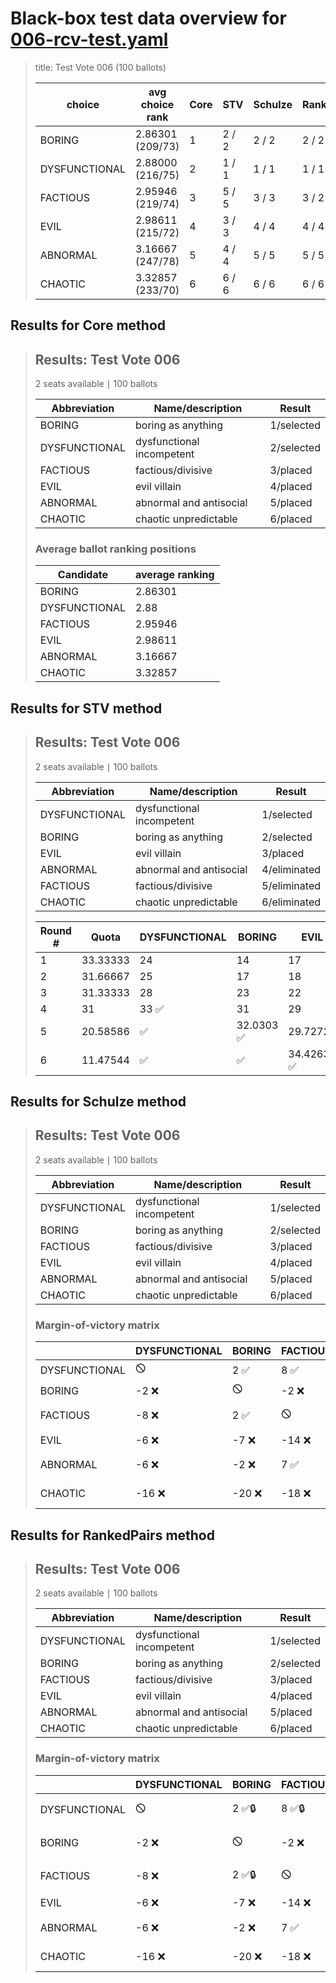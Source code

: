 # Black-box test data overview for [006-rcv-test.yaml](006-rcv-test.yaml)

<blockquote>
title: Test Vote 006 (100 ballots)
<table>
<thead>
<tr>
<th>choice</th>
<th>avg choice rank</th>
<th>Core</th>
<th>STV</th>
<th>Schulze</th>
<th>RankedPairs</th>
<th>Copeland</th>
</tr>
</thead>
<tbody>
<tr>
<td>BORING</td>
<td>2.86301 (209/73)</td>
<td>1</td>
<td>2 / 2</td>
<td>2 / 2</td>
<td>2 / 2</td>
<td>2 (3)</td>
</tr>
<tr>
<td>DYSFUNCTIONAL</td>
<td>2.88000 (216/75)</td>
<td>2</td>
<td>1 / 1</td>
<td>1 / 1</td>
<td>1 / 1</td>
<td>1 (5)</td>
</tr>
<tr>
<td>FACTIOUS</td>
<td>2.95946 (219/74)</td>
<td>3</td>
<td>5 / 5</td>
<td>3 / 3</td>
<td>3 / 2</td>
<td>2 (3)</td>
</tr>
<tr>
<td>EVIL</td>
<td>2.98611 (215/72)</td>
<td>4</td>
<td>3 / 3</td>
<td>4 / 4</td>
<td>4 / 4</td>
<td>4 (2)</td>
</tr>
<tr>
<td>ABNORMAL</td>
<td>3.16667 (247/78)</td>
<td>5</td>
<td>4 / 4</td>
<td>5 / 5</td>
<td>5 / 5</td>
<td>4 (2)</td>
</tr>
<tr>
<td>CHAOTIC</td>
<td>3.32857 (233/70)</td>
<td>6</td>
<td>6 / 6</td>
<td>6 / 6</td>
<td>6 / 6</td>
<td>6 (0)</td>
</tr>
</tbody>
</table>


</blockquote>

## Results for Core method
<blockquote>
<div id="prefvote">
<h2>Results: Test Vote 006</h2>
<p>2 seats available &VerticalBar; 100 ballots</p>
<table>
<thead>
<tr>
<th>Abbreviation</th>
<th>Name/description</th>
<th>Result</th>
</tr>
</thead>
<tbody>
<tr>
<td>BORING</td>
<td>boring as anything</td>
<td>1/selected</td>
</tr>
<tr>
<td>DYSFUNCTIONAL</td>
<td>dysfunctional incompetent</td>
<td>2/selected</td>
</tr>
<tr>
<td>FACTIOUS</td>
<td>factious/divisive</td>
<td>3/placed</td>
</tr>
<tr>
<td>EVIL</td>
<td>evil villain</td>
<td>4/placed</td>
</tr>
<tr>
<td>ABNORMAL</td>
<td>abnormal and antisocial</td>
<td>5/placed</td>
</tr>
<tr>
<td>CHAOTIC</td>
<td>chaotic unpredictable</td>
<td>6/placed</td>
</tr>
</tbody>
</table>
<h3>Average ballot ranking positions</h3>
<table>
<thead>
<tr>
<th>Candidate</th>
<th>average ranking</th>
</tr>
</thead>
<tbody>
<tr>
<td>BORING</td>
<td>2.86301</td>
</tr>
<tr>
<td>DYSFUNCTIONAL</td>
<td>2.88</td>
</tr>
<tr>
<td>FACTIOUS</td>
<td>2.95946</td>
</tr>
<tr>
<td>EVIL</td>
<td>2.98611</td>
</tr>
<tr>
<td>ABNORMAL</td>
<td>3.16667</td>
</tr>
<tr>
<td>CHAOTIC</td>
<td>3.32857</td>
</tr>
</tbody>
</table>
</div>

</blockquote>

## Results for STV method
<blockquote>
<div id="prefvote">
<h2>Results: Test Vote 006</h2>
<p>2 seats available &VerticalBar; 100 ballots</p>
<table>
<thead>
<tr>
<th>Abbreviation</th>
<th>Name/description</th>
<th>Result</th>
</tr>
</thead>
<tbody>
<tr>
<td>DYSFUNCTIONAL</td>
<td>dysfunctional incompetent</td>
<td>1/selected</td>
</tr>
<tr>
<td>BORING</td>
<td>boring as anything</td>
<td>2/selected</td>
</tr>
<tr>
<td>EVIL</td>
<td>evil villain</td>
<td>3/placed</td>
</tr>
<tr>
<td>ABNORMAL</td>
<td>abnormal and antisocial</td>
<td>4/eliminated</td>
</tr>
<tr>
<td>FACTIOUS</td>
<td>factious/divisive</td>
<td>5/eliminated</td>
</tr>
<tr>
<td>CHAOTIC</td>
<td>chaotic unpredictable</td>
<td>6/eliminated</td>
</tr>
</tbody>
</table>
<table>
<thead>
<tr>
<th>Round #</th>
<th>Quota</th>
<th>DYSFUNCTIONAL</th>
<th>BORING</th>
<th>EVIL</th>
<th>ABNORMAL</th>
<th>FACTIOUS</th>
<th>CHAOTIC</th>
</tr>
</thead>
<tbody>
<tr>
<td>1</td>
<td>33.33333</td>
<td>24</td>
<td>14</td>
<td>17</td>
<td>18</td>
<td>14</td>
<td>13 ❌</td>
</tr>
<tr>
<td>2</td>
<td>31.66667</td>
<td>25</td>
<td>17</td>
<td>18</td>
<td>19</td>
<td>16 ❌</td>
<td>❌</td>
</tr>
<tr>
<td>3</td>
<td>31.33333</td>
<td>28</td>
<td>23</td>
<td>22</td>
<td>21 ❌</td>
<td>❌</td>
<td>❌</td>
</tr>
<tr>
<td>4</td>
<td>31</td>
<td>33 ✅</td>
<td>31</td>
<td>29</td>
<td>❌</td>
<td>❌</td>
<td>❌</td>
</tr>
<tr>
<td>5</td>
<td>20.58586</td>
<td>✅</td>
<td>32.0303 ✅</td>
<td>29.72727</td>
<td>❌</td>
<td>❌</td>
<td>❌</td>
</tr>
<tr>
<td>6</td>
<td>11.47544</td>
<td>✅</td>
<td>✅</td>
<td>34.42632 ✅</td>
<td>❌</td>
<td>❌</td>
<td>❌</td>
</tr>
</tbody>
</table>
</div>

</blockquote>

## Results for Schulze method
<blockquote>
<div id="prefvote">
<h2>Results: Test Vote 006</h2>
<p>2 seats available &VerticalBar; 100 ballots</p>
<table>
<thead>
<tr>
<th>Abbreviation</th>
<th>Name/description</th>
<th>Result</th>
</tr>
</thead>
<tbody>
<tr>
<td>DYSFUNCTIONAL</td>
<td>dysfunctional incompetent</td>
<td>1/selected</td>
</tr>
<tr>
<td>BORING</td>
<td>boring as anything</td>
<td>2/selected</td>
</tr>
<tr>
<td>FACTIOUS</td>
<td>factious/divisive</td>
<td>3/placed</td>
</tr>
<tr>
<td>EVIL</td>
<td>evil villain</td>
<td>4/placed</td>
</tr>
<tr>
<td>ABNORMAL</td>
<td>abnormal and antisocial</td>
<td>5/placed</td>
</tr>
<tr>
<td>CHAOTIC</td>
<td>chaotic unpredictable</td>
<td>6/placed</td>
</tr>
</tbody>
</table>
<h3>Margin-of-victory matrix</h3>
<table>
<thead>
<tr>
<th></th>
<th>DYSFUNCTIONAL</th>
<th>BORING</th>
<th>FACTIOUS</th>
<th>EVIL</th>
<th>ABNORMAL</th>
<th>CHAOTIC</th>
</tr>
</thead>
<tbody>
<tr>
<td>DYSFUNCTIONAL</td>
<td>🛇</td>
<td>2 ✅</td>
<td>8 ✅</td>
<td>6 ✅</td>
<td>6 ✅</td>
<td>16 ✅</td>
</tr>
<tr>
<td>BORING</td>
<td>-2 ❌</td>
<td>🛇</td>
<td>-2 ❌</td>
<td>7 ✅</td>
<td>2 ✅</td>
<td>20 ✅</td>
</tr>
<tr>
<td>FACTIOUS</td>
<td>-8 ❌</td>
<td>2 ✅</td>
<td>🛇</td>
<td>14 ✅</td>
<td>-7 ❌</td>
<td>18 ✅</td>
</tr>
<tr>
<td>EVIL</td>
<td>-6 ❌</td>
<td>-7 ❌</td>
<td>-14 ❌</td>
<td>🛇</td>
<td>8 ✅</td>
<td>15 ✅</td>
</tr>
<tr>
<td>ABNORMAL</td>
<td>-6 ❌</td>
<td>-2 ❌</td>
<td>7 ✅</td>
<td>-8 ❌</td>
<td>🛇</td>
<td>12 ✅</td>
</tr>
<tr>
<td>CHAOTIC</td>
<td>-16 ❌</td>
<td>-20 ❌</td>
<td>-18 ❌</td>
<td>-15 ❌</td>
<td>-12 ❌</td>
<td>🛇</td>
</tr>
</tbody>
</table>
</div>

</blockquote>

## Results for RankedPairs method
<blockquote>
<div id="prefvote">
<h2>Results: Test Vote 006</h2>
<p>2 seats available &VerticalBar; 100 ballots</p>
<table>
<thead>
<tr>
<th>Abbreviation</th>
<th>Name/description</th>
<th>Result</th>
</tr>
</thead>
<tbody>
<tr>
<td>DYSFUNCTIONAL</td>
<td>dysfunctional incompetent</td>
<td>1/selected</td>
</tr>
<tr>
<td>BORING</td>
<td>boring as anything</td>
<td>2/selected</td>
</tr>
<tr>
<td>FACTIOUS</td>
<td>factious/divisive</td>
<td>3/placed</td>
</tr>
<tr>
<td>EVIL</td>
<td>evil villain</td>
<td>4/placed</td>
</tr>
<tr>
<td>ABNORMAL</td>
<td>abnormal and antisocial</td>
<td>5/placed</td>
</tr>
<tr>
<td>CHAOTIC</td>
<td>chaotic unpredictable</td>
<td>6/placed</td>
</tr>
</tbody>
</table>
<h3>Margin-of-victory matrix</h3>
<table>
<thead>
<tr>
<th></th>
<th>DYSFUNCTIONAL</th>
<th>BORING</th>
<th>FACTIOUS</th>
<th>EVIL</th>
<th>ABNORMAL</th>
<th>CHAOTIC</th>
</tr>
</thead>
<tbody>
<tr>
<td>DYSFUNCTIONAL</td>
<td>🛇</td>
<td>2 ✅🔒</td>
<td>8 ✅🔒</td>
<td>6 ✅🔒</td>
<td>6 ✅🔒</td>
<td>16 ✅🔒</td>
</tr>
<tr>
<td>BORING</td>
<td>-2 ❌</td>
<td>🛇</td>
<td>-2 ❌</td>
<td>7 ✅🔒</td>
<td>2 ✅🔒</td>
<td>20 ✅🔒</td>
</tr>
<tr>
<td>FACTIOUS</td>
<td>-8 ❌</td>
<td>2 ✅🔒</td>
<td>🛇</td>
<td>14 ✅🔒</td>
<td>-7 ❌</td>
<td>18 ✅🔒</td>
</tr>
<tr>
<td>EVIL</td>
<td>-6 ❌</td>
<td>-7 ❌</td>
<td>-14 ❌</td>
<td>🛇</td>
<td>8 ✅🔒</td>
<td>15 ✅🔒</td>
</tr>
<tr>
<td>ABNORMAL</td>
<td>-6 ❌</td>
<td>-2 ❌</td>
<td>7 ✅</td>
<td>-8 ❌</td>
<td>🛇</td>
<td>12 ✅🔒</td>
</tr>
<tr>
<td>CHAOTIC</td>
<td>-16 ❌</td>
<td>-20 ❌</td>
<td>-18 ❌</td>
<td>-15 ❌</td>
<td>-12 ❌</td>
<td>🛇</td>
</tr>
</tbody>
</table>
</div>

</blockquote>

